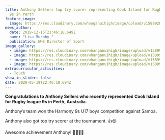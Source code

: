 ```yaml
---
title: Anthony Sellers top try scorer representing Cook Island for Rugby league
  9s in Perth
feature_image:
  image: https://res.cloudinary.com/whanganuihigh/image/upload/v1589928423/News/Anthony_Sellers_U17_Harmony_9s_in_Perth._Dec_2019.jpg
news_author:
  date: 2019-12-15T21:46:18.649Z
  name: "Lisa Murphy "
  publication: WHS Director of Sport
image_gallery:
  - image: https://res.cloudinary.com/whanganuihigh/image/upload/v1589928606/News/2.Anthony_Sellers_U17_Harmony_9s_in_Perth._Dec_2019.jpg
  - image: https://res.cloudinary.com/whanganuihigh/image/upload/v1589928621/News/3.Anthony_Sellers_U17_Harmony_9s_in_Perth._Dec_2019.jpg
  - image: https://res.cloudinary.com/whanganuihigh/image/upload/v1589928635/News/4.Anthony_Sellers_U17_Harmony_9s_in_Perth._Dec_2019.jpg
  - image: https://res.cloudinary.com/whanganuihigh/image/upload/v1589928649/News/5.Team_photo.Anthony_Sellers_U17_Harmony_9s_in_Perth._Dec_2019.jpg
extracurricular_activities:
  - Touch
show_in_slider: false
date: 2020-05-19T22:46:18.694Z
---
```

**Congratulations to Anthony Sellers who recently represented Cook Island for Rugby league 9s in Perth, Australia.** 

Anthony’s team won the Harmony 9s U17 boys competition against Samoa. 

Anthony also got top try scorer at the tournament. 👍😉

Awesome achievement Anthony! 💚💛💚💛